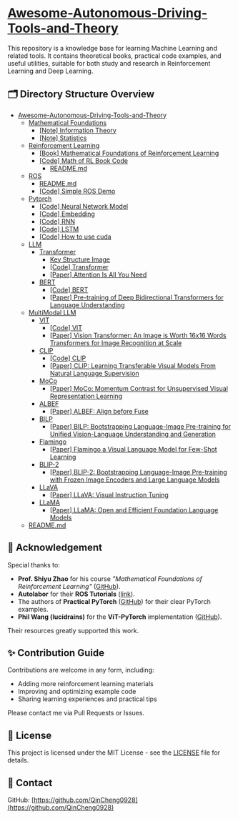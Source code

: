 # [Awesome-Autonomous-Driving-Tools-and-Theory](#Awesome-Autonomous-Driving-Tools-and-Theory)

This repository is a knowledge base for learning Machine Learning and related tools. It contains theoretical books, practical code examples, and useful utilities, suitable for both study and research in Reinforcement Learning and Deep Learning.

## 🗂️ Directory Structure Overview

- [Awesome-Autonomous-Driving-Tools-and-Theory](#Awesome-Autonomous-Driving-Tools-and-Theory)
  - [Mathematical Foundations](./Mathematical-Foundations/)
    - [[Note] Information Theory](./Mathematical-Foundations/Information-Theory.pdf)
    - [[Note] Statistics](./Mathematical-Foundations/Statistics.pdf)
  - [Reinforcement Learning](./Reinforcement-Learning/)
    - [[Book] Mathematical Foundations of Reinforcement Learning](./Reinforcement-Learning/Mathematical_Foundations_of_Reinforcement_Learning.pdf)
    - [[Code] Math of RL Book Code](./Reinforcement-Learning/Math-RL-Book-Code)
      - [README.md](./Reinforcement-Learning/Math-RL-Book-Code/README.md) 
  - [ROS](./ROS/)
    - [README.md](./ROS/README.md)
    - [[Code] Simple ROS Demo](./ROS/Simple-ROS-Demo/)
  - [Pytorch](./Pytorch/)
    - [[Code] Neural Network Model](./Pytorch/Neural-Network-Model)
    - [[Code] Embedding](./Pytorch/Embedding)
    - [[Code] RNN](./Pytorch/RNN)
    - [[Code] LSTM](./Pytorch/LSTM)
    - [[Code] How to use cuda](./Pytorch/train_with_cuda.py)
  - [LLM](./LLM/)
    - [Transformer](./LLM/Transformer/)
      - [Key Structure Image](./LLM/Transformer/img/)
      - [[Code] Transformer](./LLM/Transformer/Transformer/)
      - [[Paper] Attention Is All You Need](./LLM/Transformer/Attention-Is-All-You-Need.pdf/)
    - [BERT](./LLM/BERT/)
      - [[Code] BERT](./LLM/BERT/BERT/)
      - [[Paper] Pre-training of Deep Bidirectional Transformers for Language Understanding](./LLM/BERT/Pre-training-of-Deep-Bidirectional-Transformers-for-Language-Understanding.pdf)
  - [MultiModal LLM](./MultiModal-LLM/)
    - [VIT](./MultiModal-LLM/1-VIT/)
      - [[Code] VIT](./MultiModal-LLM/1-VIT/VIT/)
      - [[Paper] Vision Transformer: An Image is Worth 16x16 Words Transformers for Image Recognition at Scale](./MultiModal-LLM/1-VIT/An-Image-is-Worth-16x16-Words-Transformers-for-Image-Recognition-at-Scale.pdf)
    - [CLIP](./MultiModal-LLM/2-CLIP/)
      - [[Code] CLIP](./MultiModal-LLM/2-CLIP/CLIP/)
      - [[Paper] CLIP: Learning Transferable Visual Models From Natural Language Supervision](./MultiModal-LLM/2-CLIP/Learning-Transferable-Visual-Models-From-Natural-Language-Supervision.pdf)
    - [MoCo](./MultiModal-LLM/3-MoCo/)
      - [[Paper] MoCo: Momentum Contrast for Unsupervised Visual Representation Learning](./MultiModal-LLM/3-MoCo/Momentum-Contrast-for-Unsupervised-Visual-Representation-Learning.pdf)
    - [ALBEF](./MultiModal-LLM/4-ALBEF/)
      - [[Paper] ALBEF: Align before Fuse](./MultiModal-LLM/4-ALBEF/Align-before-Fuse.pdf)
    - [BILP](./MultiModal-LLM/5-BILP/)
      - [[Paper] BILP: Bootstrapping Language-Image Pre-training for Unified Vision-Language Understanding and Generation](./MultiModal-LLM/5-BILP/Bootstrapping-Language-Image-Pre-training-for-Unified-Vision-Language-Understanding-and-Generation.pdf)
    - [Flamingo](./MultiModal-LLM/6-Flamingo/)
      - [[Paper] Flamingo a Visual Language Model for Few-Shot Learning](./MultiModal-LLM/6-Flamingo/Flamingo-a-Visual-Language-Mode-for-Few-Shot-Learning.pdf)
    - [BLIP-2](./MultiModal-LLM/7-BLIP-2/)
      - [[Paper] BLIP-2: Bootstrapping Language-Image Pre-training with Frozen Image Encoders and Large Language Models](./MultiModal-LLM/7-BLIP-2/Bootstrapping-Language-Image-Pre-training-with-Frozen-Image-Encoders-and-Large-Language-Models.pdf)
    - [LLaVA](./MultiModal-LLM/8-LLaVA/)
      - [[Paper] LLaVA: Visual Instruction Tuning](./MultiModal-LLM/8-LLaVA/Visual-Instruction-Tuning.pdf)
    - [LLaMA](./MultiModal-LLM/9-LLaMA/)
      - [[Paper] LLaMA: Open and Efficient Foundation Language Models](./MultiModal-LLM/9-LLaMA/Open-and-Efficient-Foundation-Language-Models.pdf)
  - [README.md](./README.md)



## 🙏 Acknowledgement

Special thanks to:

- **Prof. Shiyu Zhao** for his course *"Mathematical Foundations of Reinforcement Learning"* ([GitHub](https://github.com/MathFoundationRL/Book-Mathematical-Foundation-of-Reinforcement-Learning)).
- **Autolabor** for their **ROS Tutorials** ([link](http://www.autolabor.com.cn/book/ROSTutorials/index.html)).
- The authors of **Practical PyTorch** ([GitHub](https://github.com/spro/practical-pytorch)) for their clear PyTorch examples.
- **Phil Wang (lucidrains)** for the **ViT-PyTorch** implementation ([GitHub](https://github.com/lucidrains/vit-pytorch)).

Their resources greatly supported this work.

## ✨ Contribution Guide

Contributions are welcome in any form, including:

- Adding more reinforcement learning materials
- Improving and optimizing example code
- Sharing learning experiences and practical tips

Please contact me via Pull Requests or Issues.

## 📜 License

This project is licensed under the MIT License - see the [LICENSE](./LICENSE) file for details.

## 🔗 Contact

GitHub: [https://github.com/QinCheng0928](https://github.com/QinCheng0928)
